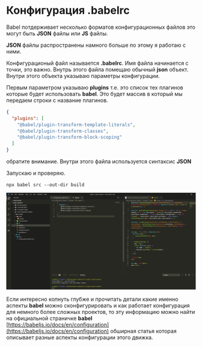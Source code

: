 # Конфигурация .babelrc

Babel потдерживает несколько форматов конфигурационных файлов это могут быть **JSON** файлы или **JS** файлы.

**JSON** файлы распространены намного больше по этому я работаю с ними.

Конфигурационый файл называется **.babelrc**. Имя файла начинается с точки, это важно. Внутрь этого файла помещаю обычный **json** объект. Внутри этого объекта указываю параметры конфигурации.

Первым параметром указываю **plugins** т.е. это список тех плагинов которые будет использовать **babel**. Это будет массив в который мы передаем строки с название плагинов.

```json
{
  "plugins": [
    "@babel/plugin-transform-template-literals",
    "@babel/plugin-transform-classes",
    "@babel/plugin-transform-block-scoping"
  ]
}
```

обратите внимание. Внутри этого файла используется синтаксис **JSON**

Запускаю и проверяю.

```shell
npx babel src --out-dir build
```

![](img/001.png)

Если интересно копнуть глубже и прочитать детали какие именно аспекты **babel** можно сконфигурировать и как работает конфигурация для немного более сложных проектов, то эту информацию можно найти на официальной страничке **babel** [https://babeljs.io/docs/en/configuration](https://babeljs.io/docs/en/configuration) обширная статья которая описывает разные аспекты конфигурации этого движка.
